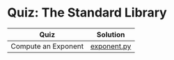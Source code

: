 # Quiz: The Standard Library

| Quiz | Solution |
| --- | --- |
| Compute an Exponent | [exponent.py](https://github.com/andreyyohanes/Udacity-Introduction-to-Python-Programming/blob/main/05%20Scripting/05%20Quiz%20The%20Standard%20Library/exponent.py) |
